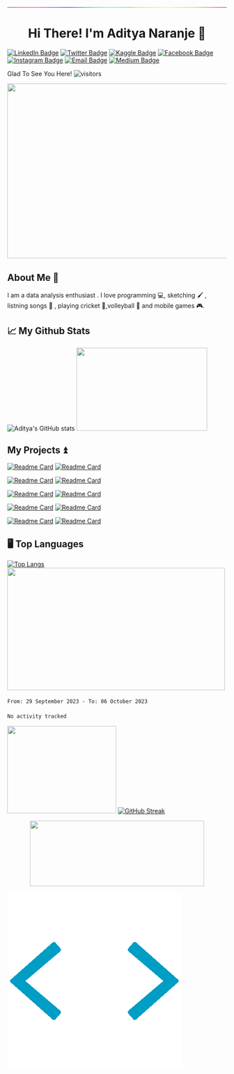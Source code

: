 ![](https://github.com/adityanaranje/adityanaranje/blob/master/images/gradientline.gif)


<h1 align="center" >
     Hi There! I'm Aditya Naranje 🙏 
  </h1>

[![LinkedIn Badge](https://img.shields.io/badge/LinkedIn-Profile-informational?style=flat&logo=linkedin&logoColor=white&color=0000e6)](https://www.linkedin.com/in/anaranje/)
[![Twitter Badge](https://img.shields.io/badge/Twitter-Profile-informational?style=flat&logo=twitter&logoColor=white&color=ff0000)](https://twitter.com/NaranjeAditya)
[![Kaggle Badge](https://img.shields.io/badge/Kaggle-Profile-informational?style=flat&logo=kaggle&logoColor=white&color=66ff66)](https://www.kaggle.com/adityanaranje)
[![Facebook Badge](https://img.shields.io/badge/Facebook-Profile-informational?style=flat&logo=facebook&logoColor=white&color=cyan)](https://www.facebook.com/mahindra.dhoni.710)
[![Instagram Badge](https://img.shields.io/badge/Instagram-Profile-informational?style=flat&logo=instagram&logoColor=white&color=e600ac)](https://www.instagram.com/delta.venom7)
[![Email Badge](https://img.shields.io/badge/Email-Profile-informational?style=flat&logo=email&logoColor=white&color=ff9933)](mailto:aditya.naranje7@gmail.com)
[![Medium Badge](https://img.shields.io/badge/Medium-Profile-informational?style=flat&logo=medium&logoColor=white&color=ffffff)](https://medium.com/@adityanaranje)



Glad To See You Here!  ![visitors](https://visitor-badge.glitch.me/badge?page_id=${adityanaranje}.${adityanaranje/adityanaranje.id})


<img src="https://github.com/adityanaranje/adityanaranje/blob/master/datascience_back.jpeg" width="1000" height="400">

##     About Me 🧑

I am a data analysis enthusiast . I love programming 💻, sketching 🖌️ , listning songs 🎵 , playing cricket 🏏,volleyball 🏐 and mobile games 🎮. 


##     📈 My Github Stats

![Aditya's GitHub stats](https://github-readme-stats.vercel.app/api?username=adityanaranje&show_icons=true&theme=radical) <img src="https://github.com/adityanaranje/adityanaranje/blob/master/charmander2.gif" width="300" height="190">



##     My Projects ⏫

[![Readme Card](https://github-readme-stats.vercel.app/api/pin/?username=adityanaranje&repo=HEALTH-CARE&theme=maroongold)](https://github.com/adityanaranje/HEALTH-CARE)
[![Readme Card](https://github-readme-stats.vercel.app/api/pin/?username=adityanaranje&repo=IPL-WIN-PROBABILITY-PREDICTOR&theme=blue-green)](https://github.com/adityanaranje/IPL-WIN-PROBABILITY-PREDICTOR)

[![Readme Card](https://github-readme-stats.vercel.app/api/pin/?username=adityanaranje&repo=T20-1ST-INNING-SCORE-PREDICTION&theme=jolly)](https://github.com/adityanaranje/T20-1ST-INNING-SCORE-PREDICTION)
[![Readme Card](https://github-readme-stats.vercel.app/api/pin/?username=adityanaranje&repo=SQL-For-India-Crop-Data-Analysis&theme=algolia)](https://github.com/adityanaranje/SQL-For-India-Crop-Data-Analysis)

[![Readme Card](https://github-readme-stats.vercel.app/api/pin/?username=adityanaranje&repo=BOOK-RECOMMENDER&theme=ocean_dark)](https://github.com/adityanaranje/BOOK-RECOMMENDER)
[![Readme Card](https://github-readme-stats.vercel.app/api/pin/?username=adityanaranje&repo=Lung-Cancer-Prediction&theme=midnight-purple)](https://github.com/adityanaranje/Lung-Cancer-Prediction)

[![Readme Card](https://github-readme-stats.vercel.app/api/pin/?username=adityanaranje&repo=Google-App-Store-Analysis-Ineuron-Internship&theme=dark)](https://github.com/adityanaranje/Google-App-Store-Analysis-Ineuron-Internship)
[![Readme Card](https://github-readme-stats.vercel.app/api/pin/?username=adityanaranje&repo=T-20-Cricket-Data-Analysis-Using-Streamlit&theme=algolia)](https://github.com/adityanaranje/T-20-Cricket-Data-Analysis-Using-Streamlit)

[![Readme Card](https://github-readme-stats.vercel.app/api/pin/?username=adityanaranje&repo=MOVIE-RECOMMENDATION&theme=outrun)](https://github.com/adityanaranje/MOVIE-RECOMMENDATION)
[![Readme Card](https://github-readme-stats.vercel.app/api/pin/?username=adityanaranje&repo=FLIGHT-FARE-PREDICTION&theme=blueberry)](https://github.com/adityanaranje/FLIGHT-FARE-PREDICTION)

##    🖥️ Top Languages

[![Top Langs](https://github-readme-stats.vercel.app/api/top-langs/?username=adityanaranje&langs_count=8&theme=radical)](https://github.com/adityanaranje/github-readme-stats) <img src="https://github.com/adityanaranje/adityanaranje/blob/master/img1.gif" width="500" height="280">


<!--START_SECTION:waka-->

```txt
From: 29 September 2023 - To: 06 October 2023

No activity tracked
```

<!--END_SECTION:waka-->


<img src="https://github.com/adityanaranje/adityanaranje/blob/master/pikachu3.gif" width="250" height="200"> [![GitHub Streak](https://github-readme-streak-stats.herokuapp.com/?user=adityanaranje&theme=radical)](https://git.io/streak-stats)

<p align="center">
    <img src="https://github.com/adityanaranje/adityanaranje/blob/master/thank.gif" width=400 height=150> 
 </p>

![](https://github.com/adityanaranje/adityanaranje/blob/master/images/skills.gif)
